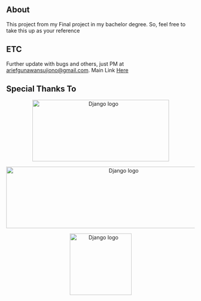 
## About

This project from my Final project in my bachelor degree. So, feel free to take this up as your reference

## ETC
Further update with bugs and others, just PM at ariefgunawansujiono@gmail.com. Main Link <a href="https://gitlab.com/ariefgunawansujiono/dashboard-generator-with-django">Here</a>


## Special Thanks To
<p align="center">
  <a href="https://www.djangoproject.com/">
    <img src="https://www.djangoproject.com/m/img/logos/django-logo-negative.png" alt="Django logo" width="365" height="165">
  </a>
</p>
<p align="center">
  <a href="https://www.mongodb.com/">
    <img src="https://webassets.mongodb.com/_com_assets/cms/MongoDB_Logo_FullColorBlack_RGB-4td3yuxzjs.png" alt="Django logo" width="612" height="165">
  </a>
</p>
<p align="center">
  <a href="https://www.istts.ac.id/">
    <img src="https://www.istts.ac.id/images/logo/istts_warna-min.png" alt="Django logo" width="165" height="165">
  </a>
</p>

